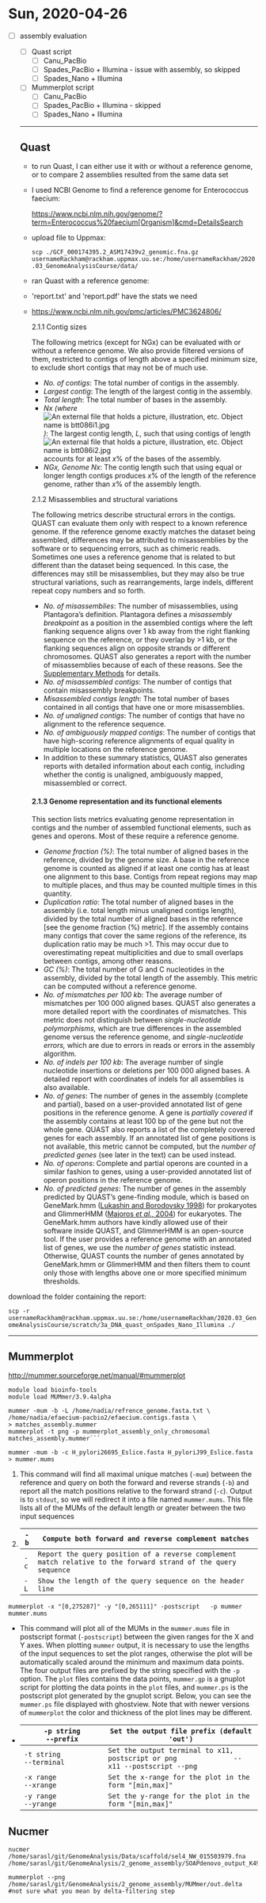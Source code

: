 # Sun, 2020-04-26

- [ ] assembly evaluation

  - [ ] Quast script  
    - [ ] Canu_PacBio
    - [ ] Spades_PacBio + Illumina - issue with assembly, so skipped
    - [ ] Spades_Nano + Illumina
  - [ ] Mummerplot script 
    - [ ] Canu_PacBio
    - [ ] Spades_PacBio + Illumina - skipped
    - [ ] Spades_Nano + Illumina

  ------

  ## Quast 

  * to run Quast, I can either use it with or without a reference genome, or to compare 2 assemblies resulted from the same data set

  * I used NCBI Genome to find a reference genome for Enterococcus faecium:

    https://www.ncbi.nlm.nih.gov/genome/?term=Enterococcus%20faecium[Organism]&cmd=DetailsSearch

  * upload file to Uppmax:

    `scp ./GCF_000174395.2_ASM17439v2_genomic.fna.gz usernameRackham@rackham.uppmax.uu.se:/home/usernameRackham/2020.03_GenomeAnalysisCourse/data/`

  * ran Quast with a reference genome:

  * 'report.txt' and 'report.pdf' have the stats we need

  * https://www.ncbi.nlm.nih.gov/pmc/articles/PMC3624806/ 

    2.1.1 Contig sizes

    The following metrics (except for NGx) can be evaluated with or without a  reference genome. We also provide filtered versions of them, restricted  to contigs of length above a specified minimum size, to exclude short  contigs that may not be of much use.

    - *No. of contigs*: The total number of contigs in the assembly.
    - *Largest contig*: The length of the largest contig in the assembly.
    - *Total length*: The total number of bases in the assembly.
    - *Nx (where* ![An external file that holds a picture, illustration, etc. Object name is btt086i1.jpg](https://www.ncbi.nlm.nih.gov/pmc/articles/PMC3624806/bin/btt086i1.jpg)*)*: The largest contig length, *L*, such that using contigs of length ![An external file that holds a picture, illustration, etc. Object name is btt086i2.jpg](https://www.ncbi.nlm.nih.gov/pmc/articles/PMC3624806/bin/btt086i2.jpg) accounts for at least *x*% of the bases of the assembly.
    - *NGx, Genome Nx*: The contig length such that using equal or longer length contigs produces *x*% of the length of the reference genome, rather than *x*% of the assembly length.

    2.1.2 Misassemblies and structural variations 

    The following metrics describe structural errors in the contigs. QUAST can  evaluate them only with respect to a known reference genome. If the  reference genome exactly matches the dataset being assembled,  differences may be attributed to misassemblies by the software or to  sequencing errors, such as chimeric reads. Sometimes one uses a  reference genome that is related to but different than the dataset being sequenced. In this case, the differences may still be misassemblies,  but they may also be true structural variations, such as rearrangements, large indels, different repeat copy numbers and so forth.

    - *No. of misassemblies*: The number of misassemblies, using Plantagora’s definition. Plantagora defines a *misassembly breakpoint* as a position in the assembled contigs where the left flanking sequence aligns over 1 kb away from the right flanking sequence on the  reference, or they overlap by >1 kb, or the flanking sequences align  on opposite strands or different chromosomes. QUAST also generates a  report with the number of misassemblies because of each of these  reasons. See the [Supplementary Methods](http://bioinformatics.oxfordjournals.org/lookup/suppl/doi:10.1093/bioinformatics/btt086/-/DC1) for details.
    - *No. of misassembled contigs*: The number of contigs that contain misassembly breakpoints.
    - *Misassembled contigs length*: The total number of bases contained in all contigs that have one or more misassemblies.
    - *No. of unaligned contigs*: The number of contigs that have no alignment to the reference sequence.
    - *No. of ambiguously mapped contigs*: The number of contigs that have high-scoring reference alignments of  equal quality in multiple locations on the reference genome.
    - In addition to these summary statistics, QUAST also generates reports with detailed information about each contig, including whether the contig is unaligned, ambiguously mapped, misassembled or correct.

    

    

    #### 2.1.3 Genome representation and its functional elements 

    This section lists metrics evaluating genome representation in contigs and  the number of assembled functional elements, such as genes and operons.  Most of these require a reference genome.

    - *Genome fraction (%)*: The total number of aligned bases in the reference, divided by the  genome size. A base in the reference genome is counted as aligned if at  least one contig has at least one alignment to this base. Contigs from  repeat regions may map to multiple places, and thus may be counted  multiple times in this quantity.
    - *Duplication ratio*: The total number of aligned bases in the assembly (i.e. total length  minus unaligned contigs length), divided by the total number of aligned  bases in the reference [see the genome fraction (%) metric]. If the  assembly contains many contigs that cover the same regions of the  reference, its duplication ratio may be much >1. This may occur due  to overestimating repeat multiplicities and due to small overlaps  between contigs, among other reasons.
    - *GC (%)*: The total number of G and C nucleotides in the assembly, divided by the total length of the assembly. This metric can be computed without a  reference genome.
    - *No. of mismatches per 100 kb*: The average number of mismatches per 100 000 aligned bases. QUAST also  generates a more detailed report with the coordinates of mismatches.  This metric does not distinguish between *single-nucleotide polymorphisms,* which are true differences in the assembled genome versus the reference genome, and *single-nucleotide errors,* which are due to errors in reads or errors in the assembly algorithm.
    - *No. of indels per 100 kb*: The average number of single nucleotide insertions or deletions per 100 000 aligned bases. A detailed report with coordinates of indels for all assemblies is also available.
    - *No. of genes*: The number of genes in the assembly (complete and partial), based on a  user-provided annotated list of gene positions in the reference genome. A gene is *partially covered* if the assembly contains at least  100 bp of the gene but not the whole gene. QUAST also reports a list of  the completely covered genes for each assembly. If an annotated list of  gene positions is not available, this metric cannot be computed, but the *number of predicted genes* (see later in the text) can be used instead.
    - *No. of operons*: Complete and partial operons are counted in a similar fashion to genes, using a user-provided annotated list of operon positions in the  reference genome.
    - *No. of predicted genes*: The number of genes in the assembly predicted by QUAST’s gene-finding module, which is based on GeneMark.hmm ([Lukashin and Borodovsky 1998](https://www.ncbi.nlm.nih.gov/pmc/articles/PMC3624806/#btt086-B16)) for prokaryotes and GlimmerHMM ([Majoros *et al.*, 2004](https://www.ncbi.nlm.nih.gov/pmc/articles/PMC3624806/#btt086-B10)) for eukaryotes. The GeneMark.hmm authors have kindly allowed use of  their software inside QUAST, and GlimmerHMM is an open-source tool. If  the user provides a reference genome with an annotated list of genes, we use the *number of genes* statistic instead. Otherwise, QUAST  counts the number of genes annotated by GeneMark.hmm or GlimmerHMM and  then filters them to count only those with lengths above one or more  specified minimum thresholds.

download the folder containing the report:

`scp -r usernameRackham@rackham.uppmax.uu.se:/home/usernameRackham/2020.03_GenomeAnalysisCourse/scratch/3a_DNA_quast_onSpades_Nano_Illumina ./`

***

## Mummerplot

http://mummer.sourceforge.net/manual/#mummerplot 

```#Load modules
module load bioinfo-tools 
module load MUMmer/3.9.4alpha

mummer -mum -b -L /home/nadia/refrence_genome.fasta.txt \ 
/home/nadia/efaecium-pacbio2/efaecium.contigs.fasta \ 
> matches_assembly.mummer
mummerplot -t png -p mummerplot_assembly_only_chromosomal matches_assembly.mummer```
```

`mummer -mum -b -c H_pylori26695_Eslice.fasta H_pyloriJ99_Eslice.fasta   > mummer.mums`

1. This command will find all maximal unique matches (`-mum`) between   the reference and query on both the forward and reverse strands (`-b`)   and report all the match positions relative to the forward strand (`-c`).   Output is to `stdout`, so we will redirect it into a file named `mummer.mums`.   This file lists all of the MUMs of the default length or greater between the   two input sequences

2. | `-b` | `Compute both forward and reverse complement matches`        |
   | ---- | ------------------------------------------------------------ |
   | `-c` | `Report the query position of a reverse complement match relative to the forward strand of the query sequence` |
   | `-L` | `Show the length of the query sequence on the header line`   |

`mummerplot -x "[0,275287]" -y "[0,265111]" -postscript   -p mummer mummer.mums`

* This command will plot all of the MUMs in the `mummer.mums` file   in postscript format (`-postscript`) between the given ranges for   the X and Y axes. When plotting `mummer` output, it is necessary   to use the lengths of the input sequences to set the plot ranges, otherwise   the plot will be automatically scaled around the minimum and maximum data points.   The four output files are prefixed by the string specified with the `-p`   option. The `plot` files contains the data points, `mummer.gp`   is a gnuplot script for plotting the data points in the `plot` files,   and `mummer.ps` is the postscript plot generated by the gnuplot script.   Below, you can see the `mummer.ps` file displayed with ghostview.   Note that with newer versions of `mummerplot` the color and thickness   of the plot lines may be different.

* | `-p string                     --prefix`   | `Set the output file prefix (default 'out')`                 |
  | ------------------------------------------ | ------------------------------------------------------------ |
  | `-t string                     --terminal` | `Set the output terminal to x11, postscript or png              --x11 --postscript --png` |
  | `-x range                      --xrange `  | `Set the x-range for the plot in the form "[min,max]"`       |
  | `-y range                      --yrange `  | `Set the y-range for the plot in the form "[min,max]"`       |

## Nucmer

```
nucmer /home/sarasl/git/GenomeAnalysis/Data/scaffold/sel4_NW_015503979.fna /home/sarasl/git/GenomeAnalysis/2_genome_assembly/SOAPdenovo_output_K49.contig

mummerplot --png /home/sarasl/git/GenomeAnalysis/2_genome_assembly/MUMmer/out.delta
#not sure what you mean by delta-filtering step
```